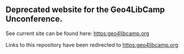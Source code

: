 ## Deprecated website for the Geo4LibCamp Unconference.

See current site can be found here: [https:geo4libcamp.org](https:geo4libcamp.org)

Links to this repository have been redirected to [https:geo4libcamp.org](https:geo4libcamp.org)
